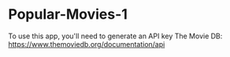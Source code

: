# Popular-Movies-1

To use this app, you'll need to generate an API key The Movie DB: https://www.themoviedb.org/documentation/api
